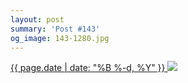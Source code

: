 ```yaml
---
layout: post
summary: 'Post #143'
og_image: 143-1280.jpg
---
```


<p>
 <time>
  <a href="/143">
   {{ page.date | date: "%B %-d, %Y" }}
  </a>
 </time>
 <a href="/143">
  <img sizes="(min-width: 700px) 50vw, calc(100vw - 2rem)" src="{{ site.assets_url }}/143-640.jpg" srcset="{{ site.assets_url }}/143-1280.jpg 1280w, {{ site.assets_url }}/143-960.jpg 960w, {{ site.assets_url }}/143-640.jpg 640w, {{ site.assets_url }}/143-320.jpg 320w"/>
 </a>
</p>
